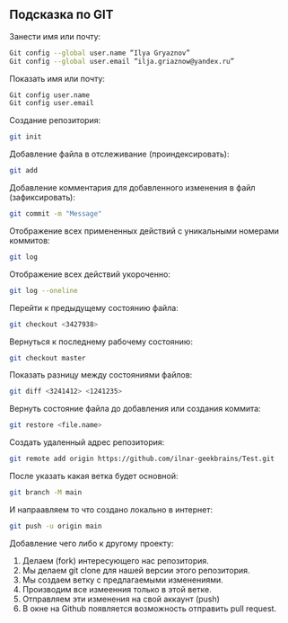 ## Подсказка по GIT

Занести имя или почту:
```sh
Git config --global user.name “Ilya Gryaznov” 
Git config --global user.email “ilja.griaznow@yandex.ru” 
```
Показать имя или почту:
```sh
Git config user.name
Git config user.email
```

Создание репозитория:
```sh
git init
```

Добавление файла в отслеживание (проиндексировать):
```sh
git add
```

Добавление комментария для добавленного изменения в файл (зафиксировать):
```sh
git commit -m "Message"
```

Отображение всех примененных действий с уникальными номерами коммитов:
```sh
git log
```

Отображение всех действий укороченно:
```sh
git log --oneline
```

Перейти к предыдущему состоянию файла:
```sh
git checkout <3427938>
```

Вернуться к последнему рабочему состоянию:
```sh
git checkout master
```

Показать разницу между состояниями файлов:
```sh
git diff <3241412> <1241235>
```

Вернуть состояние файла до добавления или создания коммита:
```sh
git restore <file.name>
```

Создать удаленный адрес репозитория:
```sh
git remote add origin https://github.com/ilnar-geekbrains/Test.git
```

После указать какая ветка будет основной:
```sh
git branch -M main
```

И напраавляем то что создано локально в интернет:
```sh
git push -u origin main
```

Добавление чего либо к другому проекту:
1. Делаем (fork) интересующего нас репозитория.
2. Мы делаем git clone для нашей версии этого репозитория.
3. Мы создаем ветку с предлагаемыми изменениями.
4. Производим все измеенния только в этой ветке.
5. Отправляем эти изменения на свой аккаунт (push)
6. В окне на Github появляется возможность отправить pull request.